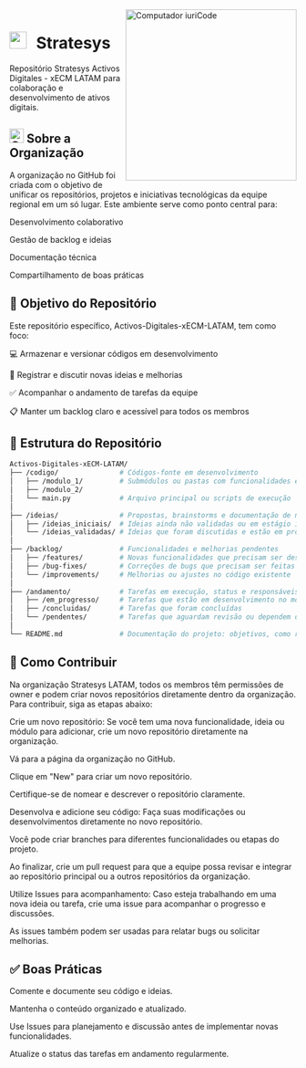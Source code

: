 <img src="https://raw.githubusercontent.com/MicaelliMedeiros/micaellimedeiros/master/image/computer-illustration.png"  width="300px" align="right" alt="Computador iuriCode">

# <img src ="https://media2.giphy.com/media/QssGEmpkyEOhBCb7e1/giphy.gif?cid=ecf05e47a0n3gi1bfqntqmob8g9aid1oyj2wr3ds3mg700bl&rid=giphy.gif" width="30" height="30" style="margin-right: 10px;"> Stratesys

Repositório Stratesys Activos Digitales - xECM LATAM para colaboração e desenvolvimento de ativos digitais.

## <img src="https://raw.githubusercontent.com/Tarikul-Islam-Anik/Animated-Fluent-Emojis/master/Emojis/Travel%20and%20places/Globe%20with%20Meridians.png" alt="Globe with Meridians" width="25" height="25" /> Sobre a Organização

A organização no GitHub foi criada com o objetivo de unificar os repositórios, projetos e iniciativas tecnológicas da equipe regional em um só lugar. Este ambiente serve como ponto central para:

Desenvolvimento colaborativo

Gestão de backlog e ideias

Documentação técnica

Compartilhamento de boas práticas

## 📌 Objetivo do Repositório

Este repositório específico, Activos-Digitales-xECM-LATAM, tem como foco:

💻 Armazenar e versionar códigos em desenvolvimento

🧠 Registrar e discutir novas ideias e melhorias

✅ Acompanhar o andamento de tarefas da equipe

📋 Manter um backlog claro e acessível para todos os membros

## 📁 Estrutura do Repositório

```bash
Activos-Digitales-xECM-LATAM/
├── /codigo/               # Códigos-fonte em desenvolvimento
│   ├── /modulo_1/         # Submódulos ou pastas com funcionalidades específicas
│   ├── /modulo_2/
│   └── main.py            # Arquivo principal ou scripts de execução
│
├── /ideias/               # Propostas, brainstorms e documentação de novas funcionalidades
│   ├── /ideias_iniciais/  # Ideias ainda não validadas ou em estágio inicial
│   └── /ideias_validadas/ # Ideias que foram discutidas e estão em processo de análise
│
├── /backlog/              # Funcionalidades e melhorias pendentes
│   ├── /features/         # Novas funcionalidades que precisam ser desenvolvidas
│   ├── /bug-fixes/        # Correções de bugs que precisam ser feitas
│   └── /improvements/     # Melhorias ou ajustes no código existente
│
├── /andamento/            # Tarefas em execução, status e responsáveis
│   ├── /em_progresso/     # Tarefas que estão em desenvolvimento no momento
│   ├── /concluidas/       # Tarefas que foram concluídas
│   └── /pendentes/        # Tarefas que aguardam revisão ou dependem de outras
│
└── README.md              # Documentação do projeto: objetivos, como rodar, requisitos
```

## 🚀 Como Contribuir

Na organização Stratesys LATAM, todos os membros têm permissões de owner e podem criar novos repositórios diretamente dentro da organização. Para contribuir, siga as etapas abaixo:

Crie um novo repositório: Se você tem uma nova funcionalidade, ideia ou módulo para adicionar, crie um novo repositório diretamente na organização.

Vá para a página da organização no GitHub.

Clique em "New" para criar um novo repositório.

Certifique-se de nomear e descrever o repositório claramente.

Desenvolva e adicione seu código: Faça suas modificações ou desenvolvimentos diretamente no novo repositório.

Você pode criar branches para diferentes funcionalidades ou etapas do projeto.

Ao finalizar, crie um pull request para que a equipe possa revisar e integrar ao repositório principal ou a outros repositórios da organização.

Utilize Issues para acompanhamento: Caso esteja trabalhando em uma nova ideia ou tarefa, crie uma issue para acompanhar o progresso e discussões.

As issues também podem ser usadas para relatar bugs ou solicitar melhorias.

## ✅ Boas Práticas

Comente e documente seu código e ideias.

Mantenha o conteúdo organizado e atualizado.

Use Issues para planejamento e discussão antes de implementar novas funcionalidades.

Atualize o status das tarefas em andamento regularmente.
